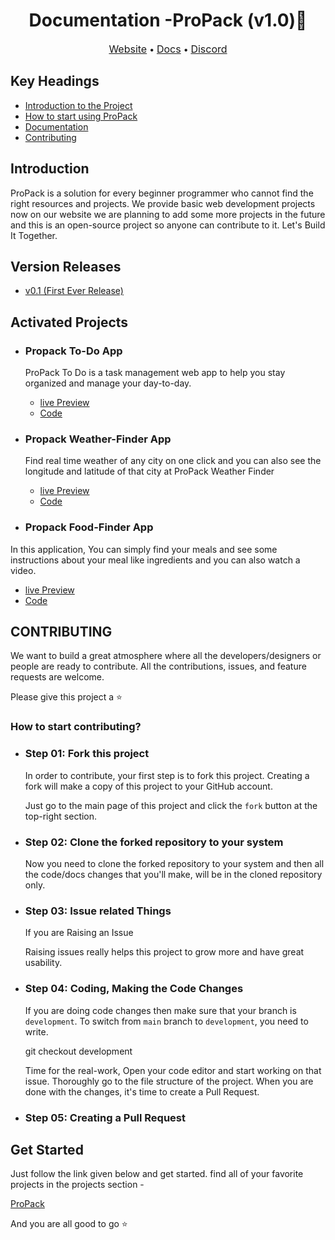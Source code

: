 <h1 align="center">Documentation -ProPack (v1.0)🚀</h1>

<div style="margin-bottom: 2em;">
  <p align="center">
  <span>
    <a style="font-size: 16px;" href="https://propack.netlify.app/">Website</a> &bullet;
    <a style="font-size: 16px;" href="#">Docs</a>  &bullet;
    <a style="font-size: 16px;" href="https://discord.com/invite/TgmRxvppg9">Discord</a>
  </span>
  </p>
</div>

## Key Headings

- [Introduction to the Project](#Introduction)
- [How to start using ProPack](#Get-Started)
- [Documentation](#Documentation)
- [Contributing](#CONTRIBUTING)

## Introduction

ProPack is a solution for every beginner programmer who cannot find the right resources and projects. We provide basic web development projects now on our website we are planning to add some more projects in the future and this is an open-source project so anyone can contribute to it.
Let's Build It Together.

## Version Releases

- [v0.1 (First Ever Release)](https://github.com/WH0SUMIT/propack/releases/tag/v1.0)


<!--active project start-->
## Activated Projects
- ### Propack To-Do App
  
  ProPack To Do is a task management web app to help you stay organized and manage your day-to-day.
  
  - [live Preview](https://propack.netlify.app/projects/todo/todo.html) 
  - [Code](https://github.com/WH0SUMIT/propack/tree/main/projects/todo)

 - ### Propack Weather-Finder App
  
   Find real time weather of any city on one click and you can also see the longitude and latitude of that city at ProPack Weather Finder
  
   - [live Preview](https://propack.netlify.app/projects/weather-finder/weather-finder.html) 
   - [Code](https://github.com/WH0SUMIT/propack/tree/main/projects/weather-finder) 

 - ### Propack Food-Finder App
  
  In this application, You can simply find your meals and see some instructions about your meal like ingredients and you can also watch a video.
  
   - [live Preview](https://propack.netlify.app/projects/food-finder/food-finder.html) 
   - [Code](https://github.com/WH0SUMIT/propack/tree/main/projects/food-finder)   

    
<!--active project end-->

## CONTRIBUTING

We want to build a great atmosphere where all the developers/designers or people are ready to contribute.
All the contributions, issues, and feature requests are welcome.

Please give this project a :star:
### How to start contributing?

- ### Step 01: Fork this project
  In order to contribute, your first step is to fork this project. Creating a fork will make a copy of this project to your GitHub account.

  Just go to the main page of this project and click the `fork` button at the top-right section.

- ### Step 02: Clone the forked repository to your system
  Now you need to clone the forked repository to your system and then all the code/docs changes that you'll make, will be in the cloned repository only.

- ### Step 03: Issue related Things
  If you are Raising an Issue

  Raising issues really helps this project to grow more and have great usability. 
- ### Step 04: Coding, Making the Code Changes
  If you are doing code changes then make sure that your branch is `development`. To switch from `main` branch to `development`, you need to write. 

  git checkout development

  Time for the real-work, Open your code editor and start working on that issue. Thoroughly go to the file structure of the project. When you are done with the changes, it's time to create a Pull Request.

 - ### Step 05: Creating a Pull Request


## Get Started

Just follow the link given below and get started. find all of your favorite projects in the projects section -

[ProPack](https://propack.netlify.app/)

And you are all good to go :star:
